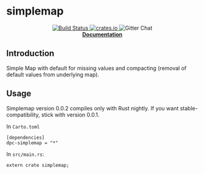 # simplemap

<p align="center">
  <a href="https://travis-ci.org/dpc/simplemap-rs">
      <img src="https://img.shields.io/travis/dpc/simplemap-rs/master.svg?style=flat-square" alt="Build Status">
  </a>
  <a href="https://crates.io/crates/simplemap">
      <img src="http://meritbadge.herokuapp.com/simplemap?style=flat-square" alt="crates.io">
  </a>
  <img src="https://img.shields.io/badge/GITTER-join%20chat-green.svg?style=flat-square" alt="Gitter Chat">
  <br>
  <strong><a href="//dpc.github.io/simplemap-rs/">Documentation</a></strong>
</p>


## Introduction

Simple Map with default for missing values and compacting (removal of default values from underlying map).

## Usage

Simplemap version 0.0.2 compiles only with Rust nightly. If you want stable-compatibility, stick with version 0.0.1.

In `Carto.toml`

	[dependencies]
	dpc-simplemap = "*"

In `src/main.rs`:

	extern crate simplemap;
